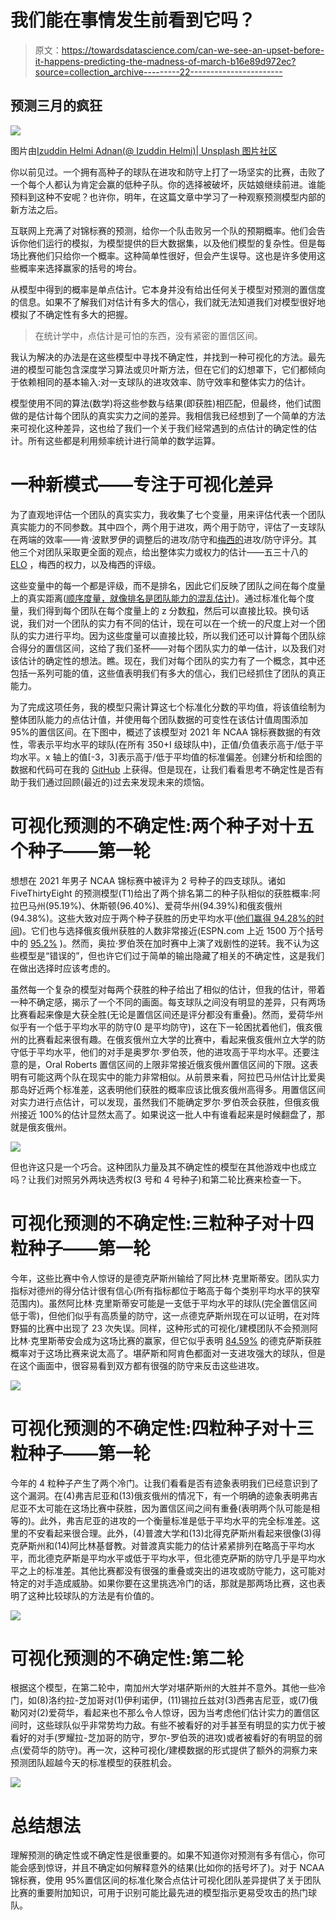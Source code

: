 # 我们能在事情发生前看到它吗？

> 原文：<https://towardsdatascience.com/can-we-see-an-upset-before-it-happens-predicting-the-madness-of-march-b16e89d972ec?source=collection_archive---------22----------------------->

## 预测三月的疯狂

![](img/e0ec5997464b6d26bd0e275e1080eb00.png)

图片由[Izuddin Helmi Adnan(@ Izuddin Helmi)| Unsplash 图片社区](https://unsplash.com/@izuddinhelmi)

你以前见过。一个拥有高种子的球队在进攻和防守上打了一场坚实的比赛，击败了一个每个人都认为肯定会赢的低种子队。你的选择被破坏，灰姑娘继续前进。谁能预料到这种不安呢？也许你，明年，在这篇文章中学习了一种观察预测模型内部的新方法之后。

互联网上充满了对锦标赛的预测，给你一个队击败另一个队的预期概率。他们会告诉你他们运行的模拟，为模型提供的巨大数据集，以及他们模型的复杂性。但是每场比赛他们只给你一个概率。这种简单性很好，但会产生误导。这也是许多使用这些概率来选择赢家的括号的垮台。

从模型中得到的概率是单点估计。它本身并没有给出任何关于模型对预测的置信度的信息。如果不了解我们对估计有多大的信心，我们就无法知道我们对模型很好地模拟了不确定性有多大的把握。

> 在统计学中，点估计是可怕的东西，没有紧密的置信区间。

我认为解决的办法是在这些模型中寻找不确定性，并找到一种可视化的方法。最先进的模型可能包含深度学习算法或贝叶斯方法，但在它们的幻想罩下，它们都倾向于依赖相同的基本输入:对一支球队的进攻效率、防守效率和整体实力的估计。

模型使用不同的算法(数学)将这些参数与结果(即获胜)相匹配，但最终，他们试图做的是估计每个团队的真实实力之间的差异。我相信我已经想到了一个简单的方法来可视化这种差异，这也给了我们一个关于我们经常遇到的点估计的确定性的估计。所有这些都是利用频率统计进行简单的数学运算。

# 一种新模式——专注于可视化差异

为了直观地评估一个团队的真实实力，我收集了七个变量，用来评估代表一个团队真实能力的不同参数。其中四个，两个用于进攻，两个用于防守，评估了一支球队在两端的效率——肯·波默罗伊的调整后的进攻/防守和[梅西的](https://www.masseyratings.com/cb/ncaa-d1)进攻/防守评分。其他三个对团队采取更全面的观点，给出整体实力或权力的估计——五三十八的 [ELO](https://projects.fivethirtyeight.com/2021-march-madness-predictions/?ex_cid=rrpromo) ，梅西的权力，以及梅西的评级。

这些变量中的每一个都是评级，而不是排名，因此它们反映了团队之间在每个度量上的真实距离([顺序度量，就像排名是团队能力的混乱估计](https://www.google.com/books/edition/Who_s_1/4Q_akbxU5EQC?hl=en&gbpv=0))。通过标准化每个度量，我们得到每个团队在每个度量上的 z 分数[和](https://en.wikipedia.org/wiki/Standard_score)，然后可以直接比较。换句话说，我们对一个团队的实力有不同的估计，现在可以在一个统一的尺度上对一个团队的实力进行平均。因为这些度量可以直接比较，所以我们还可以计算每个团队综合得分的置信区间，这给了我们圣杯——对每个团队实力的单一估计，以及我们对该估计的确定性的想法。瞧。现在，我们对每个团队的实力有了一个概念，其中还包括一系列可能的值，这些值表明我们有多大的信心，我们已经抓住了团队的真正能力。

为了完成这项任务，我的模型只需计算这七个标准化分数的平均值，将该值绘制为整体团队能力的点估计值，并使用每个团队数据的可变性在该估计值周围添加 95%的置信区间。在下图中，概述了该模型对 2021 年 NCAA 锦标赛数据的有效性，零表示平均水平的球队(在所有 350+I 级球队中)，正值/负值表示高于/低于平均水平。x 轴上的值[-3，3]表示高于/低于平均值的标准偏差。创建分析和绘图的数据和代码可在我的 [GitHub](https://github.com/dhutexas/finding_upsets) 上获得。但是现在，让我们看看思考不确定性是否有助于我们通过回顾(最近的)过去来发现未来的烦恼。

# 可视化预测的不确定性:两个种子对十五个种子——第一轮

想想在 2021 年男子 NCAA 锦标赛中被评为 2 号种子的四支球队。诸如 FiveThirtyEight 的预测模型(T1)给出了两个排名第二的种子队相似的获胜概率:阿拉巴马州(95.19%)、休斯顿(96.40%)、爱荷华州(94.39%)和俄亥俄州(94.38%)。这些大致对应于两个种子获胜的历史平均水平([他们赢得 94.28%的时间](https://www.ncaa.com/news/basketball-men/article/2021-03-19/history-2-seeds-vs-15-seeds-march-madness#:~:text=Nine%2015%20seeds%20have%20upset,2s%2C%20a%205.71%20win%20percentage.&text=Only%20one%20No.%2015%20seed,the%20Sweet%2016%20in%202013.))。它们也与选择俄亥俄州获胜的人数非常接近(ESPN.com 上近 1500 万个括号中的 [95.2%](https://twitter.com/MatthewBerryTMR/status/1373026040524705798?ref_src=twsrc%5Etfw%7Ctwcamp%5Etweetembed%7Ctwterm%5E1373026040524705798%7Ctwgr%5E%7Ctwcon%5Es1_&ref_url=https%3A%2F%2Flarrybrownsports.com%2Fcollege-basketball%2Fhow-many-brackets-oral-roberts-busted-upset-win%2F575641) )。然而，奥拉·罗伯茨在加时赛中上演了戏剧性的逆转。我不认为这些模型是“错误的”，但也许它们过于简单的输出隐藏了相关的不确定性，这是我们在做出选择时应该考虑的。

虽然每一个复杂的模型对每两个获胜的种子给出了相似的估计，但我的估计，带着一种不确定感，揭示了一个不同的画面。每支球队之间没有明显的差异，只有两场比赛看起来像是大获全胜(无论是置信区间还是评分都没有重叠)。然而，爱荷华州似乎有一个低于平均水平的防守(0 是平均防守)，这在下一轮困扰着他们，俄亥俄州的比赛看起来很有趣。在俄亥俄州立大学的比赛中，看起来俄亥俄州立大学的防守低于平均水平，他们的对手是奥罗尔·罗伯茨，他的进攻高于平均水平。还要注意的是，Oral Roberts 置信区间的上限非常接近俄亥俄州置信区间的下限。这表明有可能这两个队在现实中的能力非常相似。从前景来看，阿拉巴马州估计比爱奥那岛好近两个标准差，这表明他们获胜的概率应该比俄亥俄州高得多。用置信区间对实力进行点估计，可以发现，虽然我们不能确定罗尔·罗伯茨会获胜，但俄亥俄州接近 100%的估计显然太高了。如果说这一批人中有谁看起来是时候翻盘了，那就是俄亥俄州。

![](img/7eb68277df2b58c580f26e8c5ac64884.png)

但也许这只是一个巧合。这种团队力量及其不确定性的模型在其他游戏中也成立吗？让我们对照另外两块选秀权(3 号和 4 号种子)和第二轮比赛来检查一下。

# 可视化预测的不确定性:三粒种子对十四粒种子——第一轮

今年，这些比赛中令人惊讶的是德克萨斯州输给了阿比林·克里斯蒂安。团队实力指标对德州的得分估计很有信心(所有指标都位于略高于每个类别平均水平的狭窄范围内)。虽然阿比林·克里斯蒂安可能是一支低于平均水平的球队(完全置信区间低于零)，但他们似乎有高质量的防守，这一点德克萨斯州现在可以证明，在对阵野猫的比赛中出现了 23 次失误。同样，这种形式的可视化/建模团队不会预测阿比林·克里斯蒂安会成为这场比赛的赢家，但它似乎表明 [84.59%](https://projects.fivethirtyeight.com/2021-march-madness-predictions/?ex_cid=rrpromo) 的德克萨斯获胜概率对于这场比赛来说太高了。堪萨斯和阿肯色都面对一支进攻强大的球队，但是在这个画面中，很容易看到双方都有很强的防守来反击这些进攻。

![](img/ff5e82b1d78df0a230683ca4847209db.png)

# 可视化预测的不确定性:四粒种子对十三粒种子——第一轮

今年的 4 粒种子产生了两个冷门。让我们看看是否有迹象表明我们已经意识到了这个漏洞。在(4)弗吉尼亚和(13)俄亥俄州的情况下，有一个明确的迹象表明弗吉尼亚不太可能在这场比赛中获胜，因为置信区间之间有重叠(表明两个队可能是相等的)。此外，弗吉尼亚的进攻的一个衡量标准是低于平均水平的完全标准差。这里的不安看起来很合理。此外，(4)普渡大学和(13)北得克萨斯州看起来很像(3)得克萨斯州和(14)阿比林基督教。对普渡真实能力的估计紧紧排列在略高于平均水平，而北德克萨斯是平均水平或低于平均水平，但北德克萨斯的防守几乎是平均水平之上的标准差。其他比赛都没有很强的重叠或突出的进攻或防守能力，这可能对特定的对手造成威胁。如果你要在这里挑选冷门的话，那就是那两场比赛，这也表明了这种比较球队的方法是有价值的。

![](img/5ab172fc9783bbdc9bb34789e499a64b.png)

# 可视化预测的不确定性:第二轮

根据这个模型，在第二轮中，南加州大学对堪萨斯州的大胜并不意外。其他一些冷门，如(8)洛约拉-芝加哥对(1)伊利诺伊，(11)锡拉丘兹对(3)西弗吉尼亚，或(7)俄勒冈对(2)爱荷华，看起来也不那么令人惊讶，因为当考虑他们估计实力的置信区间时，这些球队似乎非常势均力敌。有些不被看好的对手甚至有明显的实力优于被看好的对手(罗耀拉-芝加哥的防守，罗尔-罗伯茨的进攻)或者被看好的有明显的弱点(爱荷华的防守)。再一次，这种可视化/建模数据的形式提供了额外的洞察力来预测团队超越今天的标准模型的获胜机会。

![](img/35341f709a6f307de2b86f8f08b665cd.png)

# 总结想法

理解预测的确定性或不确定性是很重要的。如果不知道你对预测有多有信心，你可能会感到惊讶，并且不确定如何解释意外的结果(比如你的括号坏了)。对于 NCAA 锦标赛，使用 95%置信区间的标准化聚合点估计可视化团队差异提供了关于团队比赛的重要附加知识，可用于识别可能比最先进的模型指示更易受攻击的热门球队。
